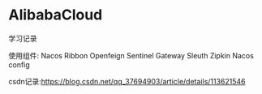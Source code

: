 # AlibabaCloud
学习记录

使用组件:
Nacos
Ribbon
Openfeign
Sentinel
Gateway
Sleuth
Zipkin
Nacos config

csdn记录:https://blog.csdn.net/qq_37694903/article/details/113621546
